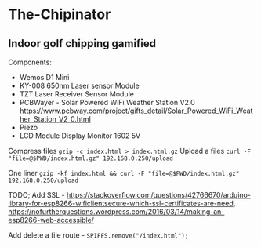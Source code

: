 # The-Chipinator
## Indoor golf chipping gamified

Components:
- Wemos D1 Mini
- KY-008 650nm Laser sensor Module
- TZT Laser Receiver Sensor Module
- PCBWayer - Solar Powered WiFi Weather Station V2.0  https://www.pcbway.com/project/gifts_detail/Solar_Powered_WiFi_Weather_Station_V2_0.html
- Piezo
- LCD Module Display Monitor 1602 5V

Compress files `gzip -c index.html > index.html.gz`
Upload a files `curl -F "file=@$PWD/index.html.gz" 192.168.0.250/upload`

One liner `gzip -kf index.html && curl -F "file=@$PWD/index.html.gz" 192.168.0.250/upload`

TODO; 
  Add SSL - https://stackoverflow.com/questions/42766670/arduino-library-for-esp8266-wificlientsecure-which-ssl-certificates-are-need, https://nofurtherquestions.wordpress.com/2016/03/14/making-an-esp8266-web-accessible/

  Add delete a file route - `SPIFFS.remove("/index.html");`
